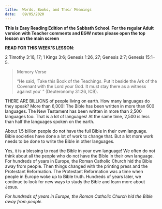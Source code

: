 ```yaml
---
title:  Words, Books, and Their Meanings
date:   09/05/2020
---
```


**This is Easy Reading Edition of the Sabbath School. For the regular Adult version with Teacher comments and EGW notes please open the top lesson on the main screen** 

**READ FOR THIS WEEK'S LESSON**:

2 Timothy 3:16, 17; 1 Kings 3:6; Genesis 1:26, 27; Genesis 2:7; Genesis 15:1–5.

> <p>Memory Verse</p>
> “He said, ‘Take this Book of the Teachings. Put it beside the Ark of the Covenant with the Lord your God. It must stay there as a witness against you’ ” (Deuteronomy 31:26, ICB).

THERE ARE BILLIONS of people living on earth. How many languages do they speak? More than 6,000! The Bible has been written in more than 600 languages. The New Testament has been written in more than 2,500 languages too. That is a lot of languages! At the same time, 2,500 is less than half the languages spoken on the earth.

About 1.5 billion people do not have the full Bible in their own language. Bible societies have done a lot of work to change that. But a lot more work needs to be done to write the Bible in other languages.

Yes, it is a blessing to read the Bible in your own language! We often do not think about all the people who do not have the Bible in their own language. For hundreds of years in Europe, the Roman Catholic Church hid the Bible away from people. Then things changed with the printing press and the Protestant Reformation. The Protestant Reformation was a time when people in Europe woke up to Bible truth. Hundreds of years later, we continue to look for new ways to study the Bible and learn more about Jesus.

_For hundreds of years in Europe, the Roman Catholic Church hid the Bible away from people._
